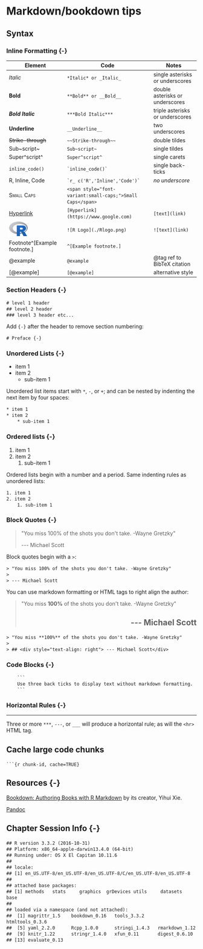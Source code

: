 # Markdown/bookdown tips

## Syntax
### Inline Formatting {-}

Element | Code | Notes
--- | --- | ---
*Italic* | `*Italic* or _Italic_` | single asterisks or underscores
**Bold** | `**Bold** or __Bold__` | double asterisks or underscores
***Bold Italic*** | `***Bold Italic***` | triple asterisks or underscores
__Underline__ | `__Underline__` | two underscores
~~Strike-through~~ | `~~Strike-through~~` | double tildes
Sub~script~ | `Sub~script~` | single tildes
Super^script^ | `Super^script^` | single carets
`inline_code()` | `` `inline_code()` `` | single back-ticks
R, Inline, Code | `` `r_ c('R','Inline','Code')` `` | *no underscore*
<span style="font-variant:small-caps;">Small Caps</span> | `<span style="font-variant:small-caps;">Small Caps</span>` |
[Hyperlink](https://www.google.com) | `[Hyperlink](https://www.google.com)` | `[text](link)`
![R Logo](./Rlogo.png) | `![R Logo](./Rlogo.png)` | `![text](link)`
Footnote^[Example footnote.] | `^[Example footnote.]` | 
@example | `@example` | \@tag ref to BibTeX citation
[@example] | `[@example]` | alternative style

### Section Headers {-}

```
# level 1 header
## level 2 header
### level 3 header etc...
```

Add `{-}` after the header to remove section numbering:

```
# Preface {-}
```
### Unordered Lists {-}

* item 1
* item 2
    * sub-item 1

Unordered list items start with `*`, `-`, or `+`; and can be nested by indenting the next item by four spaces:

```
* item 1
* item 2
    * sub-item 1
```
### Ordered lists {-}

1. item 1
2. item 2
    1. sub-item 1

Ordered lists begin with a number and a period. Same indenting rules as unordered lists:

```
1. item 1
2. item 2
    1. sub-item 1
```

### Block Quotes {-}

> "You miss 100% of the shots you don't take. -Wayne Gretzky"
>
> --- Michael Scott

Block quotes begin with a `>`:

```
> "You miss 100% of the shots you don't take. -Wayne Gretzky"
>
> --- Michael Scott
```

You can use markdown formatting or HTML tags to right align the author:

> "You miss **100%** of the shots you don't take. -Wayne Gretzky"
>
> ## <div style="text-align: right">--- Michael Scott</div>

```
> "You miss **100%** of the shots you don't take. -Wayne Gretzky"
>
> ## <div style="text-align: right"> --- Michael Scott</div>
```

### Code Blocks {-}

```
    ```
    Use three back ticks to display text without markdown formatting.
    ```
```
### Horizontal Rules {-}

***

Three or more `***`, `---`, or `___` will produce a horizontal rule; as will the `<hr>` HTML tag.

## Cache large code chunks

` ```{r chunk-id, cache=TRUE} `

## Resources {-}
[Bookdown: Authoring Books with R Markdown](https://bookdown.org/yihui/bookdown) by its creator, Yihui Xie.

[Pandoc](https://pandoc.org/)

## Chapter Session Info {-}

```
## R version 3.3.2 (2016-10-31)
## Platform: x86_64-apple-darwin13.4.0 (64-bit)
## Running under: OS X El Capitan 10.11.6
## 
## locale:
## [1] en_US.UTF-8/en_US.UTF-8/en_US.UTF-8/C/en_US.UTF-8/en_US.UTF-8
## 
## attached base packages:
## [1] methods   stats     graphics  grDevices utils     datasets  base     
## 
## loaded via a namespace (and not attached):
##  [1] magrittr_1.5    bookdown_0.16   tools_3.3.2     htmltools_0.3.6
##  [5] yaml_2.2.0      Rcpp_1.0.0      stringi_1.4.3   rmarkdown_1.12 
##  [9] knitr_1.22      stringr_1.4.0   xfun_0.11       digest_0.6.10  
## [13] evaluate_0.13
```
